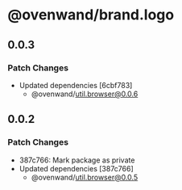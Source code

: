# @ovenwand/brand.logo

## 0.0.3

### Patch Changes

- Updated dependencies [6cbf783]
  - @ovenwand/util.browser@0.0.6

## 0.0.2

### Patch Changes

- 387c766: Mark package as private
- Updated dependencies [387c766]
  - @ovenwand/util.browser@0.0.5
